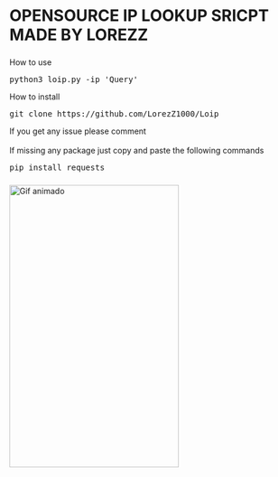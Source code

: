 <h1 align="left">OPENSOURCE IP LOOKUP SRICPT MADE BY LOREZZ</h1>

###
<a>How to use</a>
<pre align="left">
python3 loip.py -ip 'Query'
</pre>
<a>How to install</a>
<pre align="left">
git clone https://github.com/LorezZ1000/Loip
</pre>
<a>If you get any issue please comment</a>
<br>
</br>
<a>If missing any package just copy and paste the following commands</a>
<pre align="left">
pip install requests
</pre>

###

<img src="https://cdn.discordapp.com/attachments/1183588449660457020/1188974725700005998/Misa_Amane_28DN29.webp" style="user-select:none; width:300; height:500;" alt="Gif animado">
